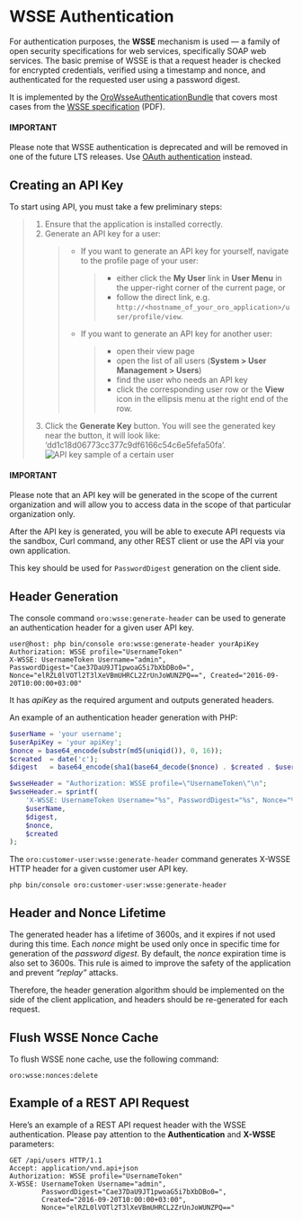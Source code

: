 <a id="web-services-api-authentication-wsse"></a>

<a id="index-0"></a>

# WSSE Authentication

For authentication purposes, the **WSSE** mechanism is used — a family of open security specifications for web services,
specifically SOAP web services. The basic premise of WSSE is that a request header is checked for encrypted credentials,
verified using a timestamp and nonce, and authenticated for the requested user using a password digest.

It is implemented by the <a href="https://github.com/oroinc/platform/tree/4.2/src/Oro/Bundle/WsseAuthenticationBundle" target="_blank">OroWsseAuthenticationBundle</a> that covers most cases from the <a href="http://docs.oasis-open.org/wss/2004/01/oasis-200401-wss-soap-message-security-1.0.pdf" target="_blank">WSSE specification</a> (PDF).

#### IMPORTANT
Please note that WSSE authentication is deprecated and will be removed in one of the future LTS releases.
Use [OAuth authentication](oauth.md#web-services-api-authentication-oauth) instead.

## Creating an API Key

To start using API, you must take a few preliminary steps:

> 1. Ensure that the application is installed correctly.
> 2. Generate an API key for a user:
>    > - If you want to generate an API key for yourself, navigate to the profile page of your user:
>    >   > - either click the **My User** link in **User Menu** in the upper-right corner of the current page, or
>    >   > - follow the direct link, e.g. `http://<hostname_of_your_oro_application>/user/profile/view`.
>    > - If you want to generate an API key for another user:
>    >   > - open their view page
>    >   > - open the list of all users (**System > User Management > Users**)
>    >   > - find the user who needs an API key
>    >   > - click the corresponding user row or the <i class="fa fa-eye fa-lg" aria-hidden="true"></i> **View** icon in the ellipsis menu at the right end of the row.
> 3. Click the **Generate Key** button. You will see the generated key near the button, it will look like: ‘dd1c18d06773cc377c9df6166c54c6e5fefa50fa’.
![API key sample of a certain user](img/backend/api/user_api_key_generation.png)

#### IMPORTANT
Please note that an API key will be generated in the scope of the current organization and will allow you to access data
in the scope of that particular organization only.

After the API key is generated, you will be able to execute API requests via the sandbox, Curl command, any other REST client or use the API via your own application.

This key should be used for `PasswordDigest` generation on the client side.

## Header Generation

The console command `oro:wsse:generate-header` can be used to generate an authentication header for a given user API key.

```none
user@host: php bin/console oro:wsse:generate-header yourApiKey
Authorization: WSSE profile="UsernameToken"
X-WSSE: UsernameToken Username="admin", PasswordDigest="Cae37DaU9JT1pwoaG5i7bXbDBo0=", Nonce="elRZL0lVOTl2T3lXeVBmUHRCL2ZrUnJoWUNZPQ==", Created="2016-09-20T10:00:00+03:00"
```

It has *apiKey* as the required argument and outputs generated headers.

An example of an authentication header generation with PHP:

```php
$userName = 'your username';
$userApiKey = 'your apiKey';
$nonce = base64_encode(substr(md5(uniqid()), 0, 16));
$created  = date('c');
$digest   = base64_encode(sha1(base64_decode($nonce) . $created . $userApiKey, true));

$wsseHeader = "Authorization: WSSE profile=\"UsernameToken\"\n";
$wsseHeader.= sprintf(
    'X-WSSE: UsernameToken Username="%s", PasswordDigest="%s", Nonce="%s", Created="%s"',
    $userName,
    $digest,
    $nonce,
    $created
);
```

The `oro:customer-user:wsse:generate-header` command generates X-WSSE HTTP header for a given customer user API key.

```none
php bin/console oro:customer-user:wsse:generate-header
```

## Header and Nonce Lifetime

The generated header has a lifetime of 3600s, and it expires if not used during this time.
Each *nonce* might be used only once in specific time for generation of the *password digest*.
By default, the *nonce* expiration time is also set to 3600s.
This rule is aimed to improve the safety of the application and prevent  *“replay”* attacks.

Therefore, the header generation algorithm should be implemented on the side of the client application, and headers should be re-generated for each request.

## Flush WSSE Nonce Cache

To flush WSSE none cache, use the following command:

```none
oro:wsse:nonces:delete
```

## Example of a REST API Request

Here’s an example of a REST API request header with the WSSE authentication.
Please pay attention to the **Authentication** and **X-WSSE** parameters:

```http
GET /api/users HTTP/1.1
Accept: application/vnd.api+json
Authorization: WSSE profile="UsernameToken"
X-WSSE: UsernameToken Username="admin",
        PasswordDigest="Cae37DaU9JT1pwoaG5i7bXbDBo0=",
        Created="2016-09-20T10:00:00+03:00",
        Nonce="elRZL0lVOTl2T3lXeVBmUHRCL2ZrUnJoWUNZPQ=="
```

<!-- Frontend -->
<!-- fa-bars = fa-navicon -->
<!-- Ic Tiles is used as Set As Default in saved views, and as tiles in display layout options -->
<!-- IcPencil refers to Rename in Commerce and Inline Editing in CRM -->
<!-- Check mark in the square. -->
<!-- SortDesc is also used as drop-down arrow -->
